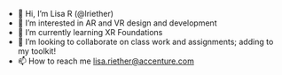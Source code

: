 - 👋 Hi, I’m Lisa R (@lriether)
- 👀 I’m interested in AR and VR design and development
- 🌱 I’m currently learning XR Foundations
- 💞️ I’m looking to collaborate on class work and assignments; adding to my toolkit!
- 📫 How to reach me lisa.riether@accenture.com

<!---
lriether/lriether is a ✨ special ✨ repository because its `README.md` (this file) appears on your GitHub profile.
You can click the Preview link to take a look at your changes.
--->
